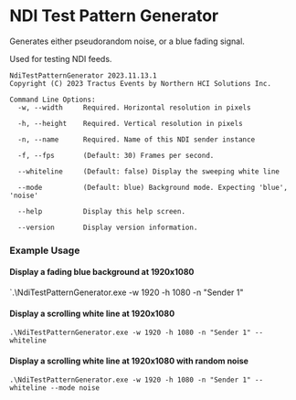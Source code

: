 # NDI Test Pattern Generator

Generates either pseudorandom noise, or a blue fading signal.

Used for testing NDI feeds.

```
NdiTestPatternGenerator 2023.11.13.1
Copyright (C) 2023 Tractus Events by Northern HCI Solutions Inc.

Command Line Options:
  -w, --width     Required. Horizontal resolution in pixels

  -h, --height    Required. Vertical resolution in pixels

  -n, --name      Required. Name of this NDI sender instance

  -f, --fps       (Default: 30) Frames per second.

  --whiteline     (Default: false) Display the sweeping white line

  --mode          (Default: blue) Background mode. Expecting 'blue', 'noise'

  --help          Display this help screen.

  --version       Display version information.

```

### Example Usage

#### Display a fading blue background at 1920x1080

`.\NdiTestPatternGenerator.exe -w 1920 -h 1080 -n "Sender 1"

#### Display a scrolling white line at 1920x1080

`.\NdiTestPatternGenerator.exe -w 1920 -h 1080 -n "Sender 1" --whiteline`

#### Display a scrolling white line at 1920x1080 with random noise

`.\NdiTestPatternGenerator.exe -w 1920 -h 1080 -n "Sender 1" --whiteline --mode noise`
